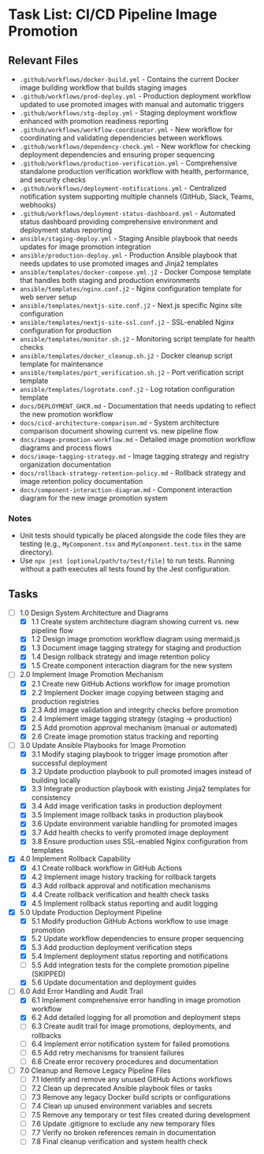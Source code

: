 # Task List: CI/CD Pipeline Image Promotion

## Relevant Files

- `.github/workflows/docker-build.yml` - Contains the current Docker image building workflow that builds staging images
- `.github/workflows/prod-deploy.yml` - Production deployment workflow updated to use promoted images with manual and automatic triggers
- `.github/workflows/stg-deploy.yml` - Staging deployment workflow enhanced with promotion readiness reporting
- `.github/workflows/workflow-coordinator.yml` - New workflow for coordinating and validating dependencies between workflows
- `.github/workflows/dependency-check.yml` - New workflow for checking deployment dependencies and ensuring proper sequencing
- `.github/workflows/production-verification.yml` - Comprehensive standalone production verification workflow with health, performance, and security checks
- `.github/workflows/deployment-notifications.yml` - Centralized notification system supporting multiple channels (GitHub, Slack, Teams, webhooks)
- `.github/workflows/deployment-status-dashboard.yml` - Automated status dashboard providing comprehensive environment and deployment status reporting
- `ansible/staging-deploy.yml` - Staging Ansible playbook that needs updates for image promotion integration
- `ansible/production-deploy.yml` - Production Ansible playbook that needs updates to use promoted images and Jinja2 templates
- `ansible/templates/docker-compose.yml.j2` - Docker Compose template that handles both staging and production environments
- `ansible/templates/nginx.conf.j2` - Nginx configuration template for web server setup
- `ansible/templates/nextjs-site.conf.j2` - Next.js specific Nginx site configuration
- `ansible/templates/nextjs-site-ssl.conf.j2` - SSL-enabled Nginx configuration for production
- `ansible/templates/monitor.sh.j2` - Monitoring script template for health checks
- `ansible/templates/docker_cleanup.sh.j2` - Docker cleanup script template for maintenance
- `ansible/templates/port_verification.sh.j2` - Port verification script template
- `ansible/templates/logrotate.conf.j2` - Log rotation configuration template
- `docs/DEPLOYMENT_GHCR.md` - Documentation that needs updating to reflect the new promotion workflow
- `docs/cicd-architecture-comparison.md` - System architecture comparison document showing current vs. new pipeline flow
- `docs/image-promotion-workflow.md` - Detailed image promotion workflow diagrams and process flows
- `docs/image-tagging-strategy.md` - Image tagging strategy and registry organization documentation
- `docs/rollback-strategy-retention-policy.md` - Rollback strategy and image retention policy documentation
- `docs/component-interaction-diagram.md` - Component interaction diagram for the new image promotion system

### Notes

- Unit tests should typically be placed alongside the code files they are testing (e.g., `MyComponent.tsx` and `MyComponent.test.tsx` in the same directory).
- Use `npx jest [optional/path/to/test/file]` to run tests. Running without a path executes all tests found by the Jest configuration.

## Tasks

- [ ] 1.0 Design System Architecture and Diagrams
  - [x] 1.1 Create system architecture diagram showing current vs. new pipeline flow
  - [x] 1.2 Design image promotion workflow diagram using mermaid.js
  - [x] 1.3 Document image tagging strategy for staging and production
  - [x] 1.4 Design rollback strategy and image retention policy
  - [x] 1.5 Create component interaction diagram for the new system

- [ ] 2.0 Implement Image Promotion Mechanism
  - [x] 2.1 Create new GitHub Actions workflow for image promotion
  - [x] 2.2 Implement Docker image copying between staging and production registries
  - [x] 2.3 Add image validation and integrity checks before promotion
  - [x] 2.4 Implement image tagging strategy (staging → production)
  - [x] 2.5 Add promotion approval mechanism (manual or automated)
  - [x] 2.6 Create image promotion status tracking and reporting

- [ ] 3.0 Update Ansible Playbooks for Image Promotion
  - [x] 3.1 Modify staging playbook to trigger image promotion after successful deployment
  - [x] 3.2 Update production playbook to pull promoted images instead of building locally
  - [x] 3.3 Integrate production playbook with existing Jinja2 templates for consistency
  - [x] 3.4 Add image verification tasks in production deployment
  - [x] 3.5 Implement image rollback tasks in production playbook
  - [x] 3.6 Update environment variable handling for promoted images
  - [x] 3.7 Add health checks to verify promoted image deployment
  - [x] 3.8 Ensure production uses SSL-enabled Nginx configuration from templates

- [x] 4.0 Implement Rollback Capability
  - [x] 4.1 Create rollback workflow in GitHub Actions
  - [x] 4.2 Implement image history tracking for rollback targets
  - [x] 4.3 Add rollback approval and notification mechanisms
  - [x] 4.4 Create rollback verification and health check tasks
  - [x] 4.5 Implement rollback status reporting and audit logging

- [x] 5.0 Update Production Deployment Pipeline
  - [x] 5.1 Modify production GitHub Actions workflow to use image promotion
  - [x] 5.2 Update workflow dependencies to ensure proper sequencing
  - [x] 5.3 Add production deployment verification steps
  - [x] 5.4 Implement deployment status reporting and notifications
  - [ ] 5.5 Add integration tests for the complete promotion pipeline (SKIPPED)
  - [x] 5.6 Update documentation and deployment guides

- [ ] 6.0 Add Error Handling and Audit Trail
  - [x] 6.1 Implement comprehensive error handling in image promotion workflow
  - [x] 6.2 Add detailed logging for all promotion and deployment steps
  - [ ] 6.3 Create audit trail for image promotions, deployments, and rollbacks
  - [ ] 6.4 Implement error notification system for failed promotions
  - [ ] 6.5 Add retry mechanisms for transient failures
  - [ ] 6.6 Create error recovery procedures and documentation

- [ ] 7.0 Cleanup and Remove Legacy Pipeline Files
  - [ ] 7.1 Identify and remove any unused GitHub Actions workflows
  - [ ] 7.2 Clean up deprecated Ansible playbook files or tasks
  - [ ] 7.3 Remove any legacy Docker build scripts or configurations
  - [ ] 7.4 Clean up unused environment variables and secrets
  - [ ] 7.5 Remove any temporary or test files created during development
  - [ ] 7.6 Update .gitignore to exclude any new temporary files
  - [ ] 7.7 Verify no broken references remain in documentation
  - [ ] 7.8 Final cleanup verification and system health check
